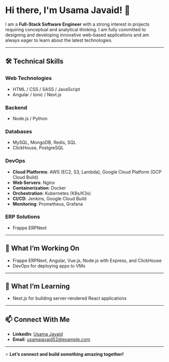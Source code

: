 # Hi there, I'm Usama Javaid! 👋  

I am a **Full-Stack Software Engineer** with a strong interest in projects requiring conceptual and analytical thinking. I am fully committed to designing and developing innovative web-based applications and am always eager to learn about the latest technologies.  

---

## 🛠 **Technical Skills**  

### **Web Technologies**  
- HTML / CSS / SASS / JavaScript  
- Angular / Ionic / Next.js  

### **Backend**  
- Node.js / Python  

### **Databases**  
- MySQL, MongoDB, Redis, SQL  
- ClickHouse, PostgreSQL  

### **DevOps**  
- **Cloud Platforms**: AWS (EC2, S3, Lambda), Google Cloud Platform (GCP Cloud Build)  
- **Web Servers**: Nginx  
- **Containerization**: Docker  
- **Orchestration**: Kubernetes (K8s/K3s)  
- **CI/CD**: Jenkins, Google Cloud Build  
- **Monitoring**: Prometheus, Grafana  

### **ERP Solutions**  
- Frappe ERPNext  

---

## 🌟 **What I’m Working On**  
- Frappe ERPNext, Angular, Vue.js, Node.js with Express, and ClickHouse  
- DevOps for deploying apps to VMs  

---

## 🌱 **What I’m Learning**  
- Next.js for building server-rendered React applications  

---

## 📫 **Connect With Me**  
- **LinkedIn**: [Usama Javaid](https://www.linkedin.com/in/usama-javaid)  
- **Email**: [usamajavaid52@example.com](mailto:usamajavaid52@example.com)  

---

⭐ **Let’s connect and build something amazing together!**  
